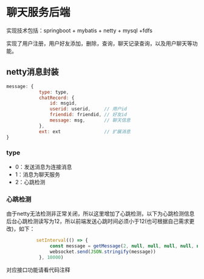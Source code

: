 # 聊天服务后端

实现技术包括：springboot + mybatis + netty + mysql +fdfs

实现了用户注册，用户好友添加，删除，查询，聊天记录查询，以及用户聊天等功能。

## netty消息封装

```javascript
message: {
            type: type,
            chatRecord: {
                id: msgid,
                userid: userid,     // 用户id
                friendid: friendid, // 好友id
                message: msg,       // 聊天信息
            },
            ext: ext                // 扩展消息
}
```

### type

- 0：发送消息为连接消息
- 1：消息为聊天服务
- 2：心跳检测

### 心跳检测

由于netty无法检测非正常关闭，所以这里增加了心跳检测，以下为心跳检测信息
后台心跳检测读写为12，所以前端发送心跳时间必须小于12(也可根据自己需求更改)，如下：

```javascript
           setInterval(() => {
                const message = getMessage(2, null, null, null, null, null);
                websocket.send(JSON.stringify(message))
            }, 10000)
```

对应接口功能请看代码注释
